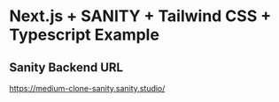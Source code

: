 # Next.js + SANITY + Tailwind CSS + Typescript Example

## Sanity Backend URL
https://medium-clone-sanity.sanity.studio/


